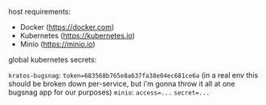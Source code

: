 host requirements:
- Docker (https://docker.com)
- Kubernetes (https://kubernetes.io)
- Minio (https://minio.io)

global kubernetes secrets:

`kratos-bugsnag`: `token=683568b765e8a637fa38e04ec681ce6a` (in a real env this should be broken down per-service, but i'm gonna throw it all at one bugsnag app for our purposes)
`minio`: `access=...` `secret=...`
